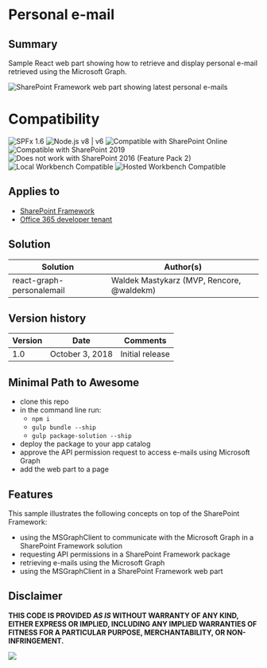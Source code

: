 # Personal e-mail

## Summary

Sample React web part showing how to retrieve and display personal e-mail retrieved using the Microsoft Graph.

![SharePoint Framework web part showing latest personal e-mails](./assets/preview.png)


# Compatibility

![SPFx 1.6](https://img.shields.io/badge/SPFx-1.6.0-green.svg) 
![Node.js v8 | v6](https://img.shields.io/badge/Node.js-v8%20%7C%20v6-green.svg) 
![Compatible with SharePoint Online](https://img.shields.io/badge/SharePoint%20Online-Compatible-green.svg)
![Compatible with SharePoint 2019](https://img.shields.io/badge/SharePoint%20Server%202019-Compatible-green.svg)
![Does not work with SharePoint 2016 (Feature Pack 2)](https://img.shields.io/badge/SharePoint%20Server%202016%20(Feature%20Pack%202)-Incompatible-red.svg "SharePoint Server 2016 Feature Pack 2 requires SPFx 1.1")
![Local Workbench Compatible](https://img.shields.io/badge/Local%20Workbench-Compatible-green.svg)
![Hosted Workbench Compatible](https://img.shields.io/badge/Hosted%20Workbench-Compatible-green.svg)

## Applies to

* [SharePoint Framework](https://docs.microsoft.com/sharepoint/dev/spfx/sharepoint-framework-overview)
* [Office 365 developer tenant](https://docs.microsoft.com/sharepoint/dev/spfx/set-up-your-developer-tenant)

## Solution

Solution|Author(s)
--------|---------
react-graph-personalemail|Waldek Mastykarz (MVP, Rencore, @waldekm)

## Version history

Version|Date|Comments
-------|----|--------
1.0|October 3, 2018|Initial release



## Minimal Path to Awesome

* clone this repo
* in the command line run:
  * `npm i`
  * `gulp bundle --ship`
  * `gulp package-solution --ship`
* deploy the package to your app catalog
* approve the API permission request to access e-mails using Microsoft Graph
* add the web part to a page

## Features

This sample illustrates the following concepts on top of the SharePoint Framework:

* using the MSGraphClient to communicate with the Microsoft Graph in a SharePoint Framework solution
* requesting API permissions in a SharePoint Framework package
* retrieving e-mails using the Microsoft Graph
* using the MSGraphClient in a SharePoint Framework web part


## Disclaimer

**THIS CODE IS PROVIDED *AS IS* WITHOUT WARRANTY OF ANY KIND, EITHER EXPRESS OR IMPLIED, INCLUDING ANY IMPLIED WARRANTIES OF FITNESS FOR A PARTICULAR PURPOSE, MERCHANTABILITY, OR NON-INFRINGEMENT.**


<img src="https://telemetry.sharepointpnp.com/sp-dev-fx-webparts/samples/react-graph-personalemail" />
